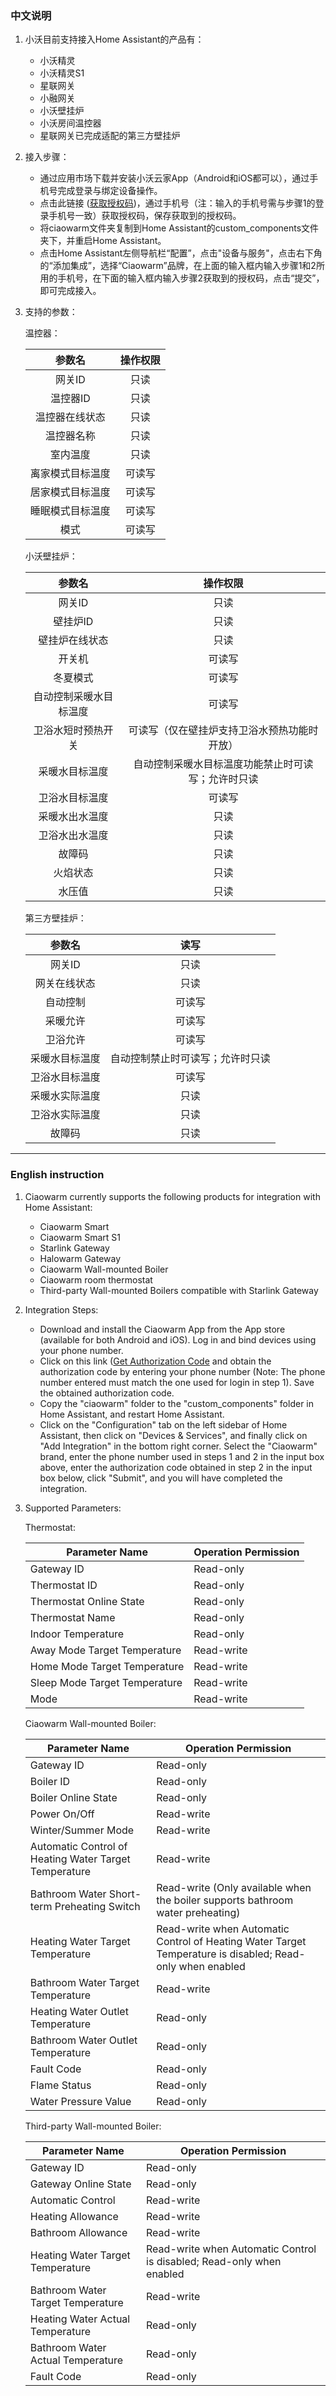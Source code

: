 ### 中文说明

1. 小沃目前支持接入Home Assistant的产品有：

    - 小沃精灵
    - 小沃精灵S1
    - 星联网关
    - 小融网关
    - 小沃壁挂炉
    - 小沃房间温控器
    - 星联网关已完成适配的第三方壁挂炉


2. 接入步骤：

    - 通过应用市场下载并安装小沃云家App（Android和iOS都可以），通过手机号完成登录与绑定设备操作。
    - 点击此链接 ([获取授权码](https://cloud.ciaowarm.com/halogin.html))，通过手机号（注：输入的手机号需与步骤1的登录手机号一致）获取授权码，保存获取到的授权码。
    - 将ciaowarm文件夹复制到Home Assistant的custom_components文件夹下，并重启Home Assistant。
    - 点击Home Assistant左侧导航栏“配置”，点击"设备与服务"，点击右下角的“添加集成”，选择“Ciaowarm”品牌，在上面的输入框内输入步骤1和2所用的手机号，在下面的输入框内输入步骤2获取到的授权码，点击“提交”，即可完成接入。

   
3. 支持的参数：

    温控器：

   |      参数名      | 操作权限 |
   | :--------------: | :------: |
   |      网关ID      |   只读   |
   |     温控器ID     |   只读   |
   |  温控器在线状态  |   只读   |
   |    温控器名称    |   只读   |
   |     室内温度     |   只读   |
   | 离家模式目标温度 |  可读写  |
   | 居家模式目标温度 |  可读写  |
   | 睡眠模式目标温度 |  可读写  |
   |       模式       |  可读写  |

   

    小沃壁挂炉：

   |         参数名         |                      操作权限                      |
   | :--------------------: | :------------------------------------------------: |
   |         网关ID         |                        只读                        |
   |        壁挂炉ID        |                        只读                        |
   |     壁挂炉在线状态     |                        只读                        |
   |         开关机         |                       可读写                       |
   |        冬夏模式        |                       可读写                       |
   | 自动控制采暖水目标温度 |                       可读写                       |
   |   卫浴水短时预热开关   |    可读写（仅在壁挂炉支持卫浴水预热功能时开放）    |
   |     采暖水目标温度     | 自动控制采暖水目标温度功能禁止时可读写；允许时只读 |
   |     卫浴水目标温度     |                       可读写                       |
   |     采暖水出水温度     |                        只读                        |
   |     卫浴水出水温度     |                        只读                        |
   |         故障码         |                        只读                        |
   |        火焰状态        |                        只读                        |
   |         水压值         |                        只读                        |

   

    第三方壁挂炉：

   |     参数名     |               读写               |
   | :------------: | :------------------------------: |
   |     网关ID     |               只读               |
   |  网关在线状态  |               只读               |
   |    自动控制    |              可读写              |
   |    采暖允许    |              可读写              |
   |    卫浴允许    |              可读写              |
   | 采暖水目标温度 | 自动控制禁止时可读写；允许时只读 |
   | 卫浴水目标温度 |              可读写              |
   | 采暖水实际温度 |               只读               |
   | 卫浴水实际温度 |               只读               |
   |     故障码     |               只读               |

---
### English instruction

1. Ciaowarm currently supports the following products for integration with Home Assistant:

   - Ciaowarm Smart
   - Ciaowarm Smart S1
   - Starlink Gateway
   - Halowarm Gateway
   - Ciaowarm Wall-mounted Boiler
   - Ciaowarm room thermostat
   - Third-party Wall-mounted Boilers compatible with Starlink Gateway

2. Integration Steps:

   - Download and install the Ciaowarm App from the App store (available for both Android and iOS). Log in and bind devices using your phone number.
   - Click on this link ([Get Authorization Code](https://cloud.ciaowarm.com/halogin.html) and obtain the authorization code by entering your phone number (Note: The phone number entered must match the one used for login in step 1). Save the obtained authorization code.
   - Copy the "ciaowarm" folder to the "custom_components" folder in Home Assistant, and restart Home Assistant.
   - Click on the "Configuration" tab on the left sidebar of Home Assistant, then click on "Devices & Services", and finally click on "Add Integration" in the bottom right corner. Select the "Ciaowarm" brand, enter the phone number used in steps 1 and 2 in the input box above, enter the authorization code obtained in step 2 in the input box below, click "Submit", and you will have completed the integration.

3. Supported Parameters:

   Thermostat:

   | Parameter Name                | Operation Permission |
   | ----------------------------- | -------------------- |
   | Gateway ID                    | Read-only            |
   | Thermostat ID                 | Read-only            |
   | Thermostat Online State       | Read-only            |
   | Thermostat Name               | Read-only            |
   | Indoor Temperature            | Read-only            |
   | Away Mode Target Temperature  | Read-write           |
   | Home Mode Target Temperature  | Read-write           |
   | Sleep Mode Target Temperature | Read-write           |
   | Mode                          | Read-write           |

   Ciaowarm Wall-mounted Boiler:

   | Parameter Name                                        | Operation Permission                                         |
   | ----------------------------------------------------- | ------------------------------------------------------------ |
   | Gateway ID                                            | Read-only                                                    |
   | Boiler ID                                             | Read-only                                                    |
   | Boiler Online State                                   | Read-only                                                    |
   | Power On/Off                                          | Read-write                                                   |
   | Winter/Summer Mode                                    | Read-write                                                   |
   | Automatic Control of Heating Water Target Temperature | Read-write                                                   |
   | Bathroom Water Short-term Preheating Switch           | Read-write (Only available when the boiler supports bathroom water preheating) |
   | Heating Water Target Temperature                      | Read-write when Automatic Control of Heating Water Target Temperature is disabled; Read-only when enabled |
   | Bathroom Water Target Temperature                     | Read-write                                                   |
   | Heating Water Outlet Temperature                      | Read-only                                                    |
   | Bathroom Water Outlet Temperature                     | Read-only                                                    |
   | Fault Code                                            | Read-only                                                    |
   | Flame Status                                          | Read-only                                                    |
   | Water Pressure Value                                  | Read-only                                                    |

   Third-party Wall-mounted Boiler:

   | Parameter Name                    | Operation Permission                                         |
   | --------------------------------- | ------------------------------------------------------------ |
   | Gateway ID                        | Read-only                                                    |
   | Gateway Online State              | Read-only                                                    |
   | Automatic Control                 | Read-write                                                   |
   | Heating Allowance                 | Read-write                                                   |
   | Bathroom Allowance                | Read-write                                                   |
   | Heating Water Target Temperature  | Read-write when Automatic Control is disabled; Read-only when enabled |
   | Bathroom Water Target Temperature | Read-write                                                   |
   | Heating Water Actual Temperature  | Read-only                                                    |
   | Bathroom Water Actual Temperature | Read-only                                                    |
   | Fault Code                        | Read-only                                                    |
   